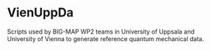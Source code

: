 # VienUppDa
Scripts used by BIG-MAP WP2 teams in University of Uppsala and University of Vienna to generate reference quantum mechanical data. 
